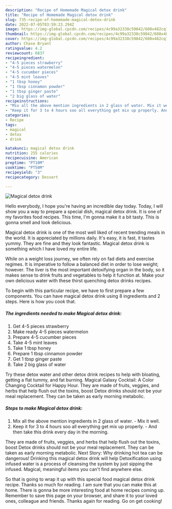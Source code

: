 ```yaml
---
description: "Recipe of Homemade Magical detox drink"
title: "Recipe of Homemade Magical detox drink"
slug: 735-recipe-of-homemade-magical-detox-drink
date: 2022-07-05T03:59:23.294Z
image: https://img-global.cpcdn.com/recipes/4c99a32338c59842/680x482cq70/magical-detox-drink-recipe-main-photo.jpg
thumbnail: https://img-global.cpcdn.com/recipes/4c99a32338c59842/680x482cq70/magical-detox-drink-recipe-main-photo.jpg
cover: https://img-global.cpcdn.com/recipes/4c99a32338c59842/680x482cq70/magical-detox-drink-recipe-main-photo.jpg
author: Chase Bryant
ratingvalue: 4.2
reviewcount: 6837
recipeingredient:
- "4-5 pieces strawberry"
- "4-5 pieces watermelon"
- "4-5 cucumber pieces"
- "4-5 mint leaves"
- "1 tbsp honey"
- "1 tbsp cinnamon powder"
- "1 tbsp ginger paste"
- "2 big glass of water"
recipeinstructions:
- "Mix all the above mention ingredients in 2 glass of water. Mix it well."
- "Keep it for 3 to 4 hours soo all everything get mix up properly. And then take this drink every day in the morning."
categories:
- Recipe
tags:
- magical
- detox
- drink

katakunci: magical detox drink 
nutrition: 255 calories
recipecuisine: American
preptime: "PT10M"
cooktime: "PT50M"
recipeyield: "3"
recipecategory: Dessert

---
```



![Magical detox drink](https://img-global.cpcdn.com/recipes/4c99a32338c59842/680x482cq70/magical-detox-drink-recipe-main-photo.jpg)

Hello everybody, I hope you're having an incredible day today. Today, I will show you a way to prepare a special dish, magical detox drink. It is one of my favorites food recipes. This time, I'm gonna make it a bit tasty. This is gonna smell and look delicious.

Magical detox drink is one of the most well liked of recent trending meals in the world. It is appreciated by millions daily. It's easy, it is fast, it tastes yummy. They are fine and they look fantastic. Magical detox drink is something which I have loved my entire life.

While on a weight loss journey, we often rely on fad diets and exercise regimes. It is imperative to follow a balanced diet in order to lose weight; however. The liver is the most important detoxifying organ in the body, so it makes sense to drink fruits and vegetables to help it function at. Make your own delicious water with these thirst quenching detox drinks recipes.


To begin with this particular recipe, we have to first prepare a few components. You can have magical detox drink using 8 ingredients and 2 steps. Here is how you cook that.

<!--inarticleads1-->

##### The ingredients needed to make Magical detox drink:

1. Get 4-5 pieces strawberry
1. Make ready 4-5 pieces watermelon
1. Prepare 4-5 cucumber pieces
1. Take 4-5 mint leaves
1. Take 1 tbsp honey
1. Prepare 1 tbsp cinnamon powder
1. Get 1 tbsp ginger paste
1. Take 2 big glass of water


Try these detox water and other detox drink recipes to help with bloating, getting a flat tummy, and fat burning. Magical Galaxy Cocktail: A Color Changing Cocktail for Happy Hour. They are made of fruits, veggies, and herbs that help flush out the toxins, boost Detox drinks should not be your meal replacement. They can be taken as early morning metabolic. 

<!--inarticleads2-->

##### Steps to make Magical detox drink:

1. Mix all the above mention ingredients in 2 glass of water. - Mix it well.
1. Keep it for 3 to 4 hours soo all everything get mix up properly. - And then take this drink every day in the morning.


They are made of fruits, veggies, and herbs that help flush out the toxins, boost Detox drinks should not be your meal replacement. They can be taken as early morning metabolic. Next Story: Why drinking hot tea can be dangerous! Drinking this magical detox drink will help Detoxification using infused water is a process of cleansing the system by just sipping the infused. Magical, meaningful items you can&#39;t find anywhere else. 

So that is going to wrap it up with this special food magical detox drink recipe. Thanks so much for reading. I am sure that you can make this at home. There is gonna be more interesting food at home recipes coming up. Remember to save this page on your browser, and share it to your loved ones, colleague and friends. Thanks again for reading. Go on get cooking!
